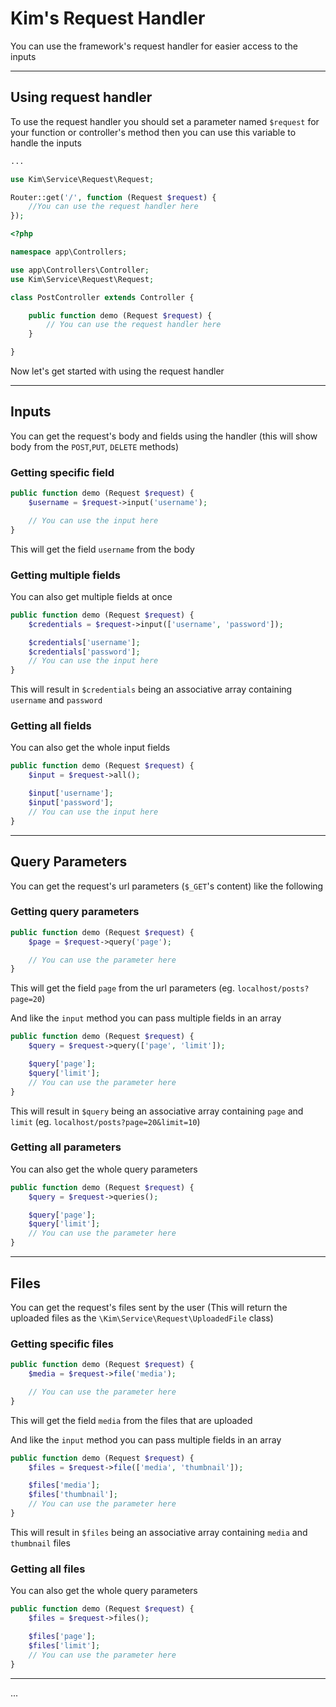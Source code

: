 # Kim's Request Handler

You can use the framework's request handler for easier access to the inputs

-----

## Using request handler

To use the request handler you should set a parameter named `$request` for your function or controller's method then you can use this variable to handle the inputs

```php
...

use Kim\Service\Request\Request;

Router::get('/', function (Request $request) {
    //You can use the request handler here
});
```

```php
<?php

namespace app\Controllers;

use app\Controllers\Controller;
use Kim\Service\Request\Request;

class PostController extends Controller {

    public function demo (Request $request) {
        // You can use the request handler here
    }

}
```
  
Now let's get started with using the request handler

-----

## Inputs

You can get the request's body and fields using the handler (this will show body from the `POST`,`PUT`, `DELETE` methods)

### Getting specific field

```php
public function demo (Request $request) {
    $username = $request->input('username');

    // You can use the input here
}
```
  
This will get the field `username` from the body
  
### Getting multiple fields

You can also get multiple fields at once

```php
public function demo (Request $request) {
    $credentials = $request->input(['username', 'password']);

    $credentials['username'];
    $credentials['password'];
    // You can use the input here
}
```

This will result in `$credentials` being an associative array containing `username` and `password`

### Getting all fields

You can also get the whole input fields

```php
public function demo (Request $request) {
    $input = $request->all();

    $input['username'];
    $input['password'];
    // You can use the input here
}
```

-----

## Query Parameters

You can get the request's url parameters (`$_GET`'s content) like the following

### Getting query parameters

```php
public function demo (Request $request) {
    $page = $request->query('page');

    // You can use the parameter here
}
```
  
This will get the field `page` from the url parameters (eg. `localhost/posts?page=20`)

And like the `input` method you can pass multiple fields in an array

```php
public function demo (Request $request) {
    $query = $request->query(['page', 'limit']);

    $query['page'];
    $query['limit'];
    // You can use the parameter here
}
```

This will result in `$query` being an associative array containing `page` and `limit` (eg. `localhost/posts?page=20&limit=10`)

### Getting all parameters

You can also get the whole query parameters

```php
public function demo (Request $request) {
    $query = $request->queries();

    $query['page'];
    $query['limit'];
    // You can use the parameter here
}
```

-----

## Files

You can get the request's files sent by the user (This will return the uploaded files as the `\Kim\Service\Request\UploadedFile` class)

### Getting specific files

```php
public function demo (Request $request) {
    $media = $request->file('media');

    // You can use the parameter here
}
```
  
This will get the field `media` from the files that are uploaded

And like the `input` method you can pass multiple fields in an array

```php
public function demo (Request $request) {
    $files = $request->file(['media', 'thumbnail']);

    $files['media'];
    $files['thumbnail'];
    // You can use the parameter here
}
```

This will result in `$files` being an associative array containing `media` and `thumbnail` files

### Getting all files

You can also get the whole query parameters

```php
public function demo (Request $request) {
    $files = $request->files();

    $files['page'];
    $files['limit'];
    // You can use the parameter here
}
```

-----

...
